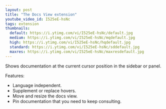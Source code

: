 ```yaml
---
layout: post
title: "The Docs View extension"
youtube_video_id: I525eE-hsNc
tags: extension
thumbnails:
  default: https://i.ytimg.com/vi/I525eE-hsNc/default.jpg
  medium: https://i.ytimg.com/vi/I525eE-hsNc/mqdefault.jpg
  high: https://i.ytimg.com/vi/I525eE-hsNc/hqdefault.jpg
  standard: https://i.ytimg.com/vi/I525eE-hsNc/sddefault.jpg
  maxres: https://i.ytimg.com/vi/I525eE-hsNc/maxresdefault.jpg
---
```


Shows documentation at the current cursor position in the sidebar or panel. 

Features:

- Language independent.
- Supplement or replace hovers.
- Move and resize the docs view.
- Pin documentation that you need to keep consulting.

